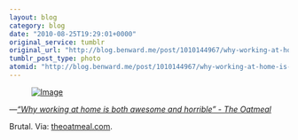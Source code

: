 ```yaml
---
layout: blog
category: blog
date: "2010-08-25T19:29:01+0000"
original_service: tumblr
original_url: "http://blog.benward.me/post/1010144967/why-working-at-home-is-both-awesome-and"
tumblr_post_type: photo
atomid: "http://blog.benward.me/post/1010144967/why-working-at-home-is-both-awesome-and"
---
```

<figure class="photo">
  <a href="http://theoatmeal.com/comics/working_home"><img src="http://benward.me/res/tumblr/media/1010144967/0.jpg" alt="Image"></a>
</figure>

<cite>—<a href="http://theoatmeal.com/comics/working_home">“Why working at home is both awesome and horrible” - The Oatmeal</a></cite>

Brutal.
Via: [theoatmeal.com](http://theoatmeal.com/comics/working_home).